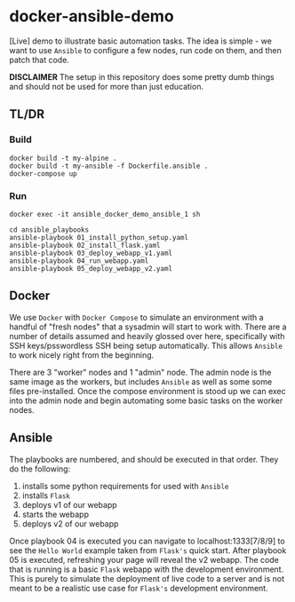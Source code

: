 # docker-ansible-demo

[Live] demo to illustrate basic automation tasks. The idea is simple - we want to use `Ansible` to configure a few nodes, run code on them, and then patch that code.

**DISCLAIMER** The setup in this repository does some pretty dumb things and should not be used for more than just education.

## TL/DR

### Build

```shell
docker build -t my-alpine .
docker build -t my-ansible -f Dockerfile.ansible .
docker-compose up
```

### Run

```shell
docker exec -it ansible_docker_demo_ansible_1 sh
```

```shell
cd ansible_playbooks
ansible-playbook 01_install_python_setup.yaml
ansible-playbook 02_install_flask.yaml
ansible-playbook 03_deploy_webapp_v1.yaml
ansible-playbook 04_run_webapp.yaml
ansible-playbook 05_deploy_webapp_v2.yaml
```

## Docker

We use `Docker` with `Docker Compose` to simulate an environment with a handful of "fresh nodes" that a sysadmin will start to work with. There are a number of details assumed and heavily glossed over here, specifically with SSH keys/psswordless SSH being setup automatically. This allows `Ansible` to work nicely right from the beginning.

There are 3 "worker" nodes and 1 "admin" node. The admin node is the same image as the workers, but includes `Ansible` as well as some some files pre-installed. Once the compose environment is stood up we can exec into the admin node and begin automating some basic tasks on the worker nodes.

## Ansible

The playbooks are numbered, and should be executed in that order. They do the following:

1) installs some python requirements for used with `Ansible`
2) installs `Flask`
3) deploys v1 of our webapp
4) starts the webapp
5) deploys v2 of our webapp

Once playbook 04 is executed you can navigate to localhost:1333[7/8/9] to see the `Hello World` example taken from `Flask's` quick start. After playbook 05 is executed, refreshing your page will reveal the v2 webapp. The code that is running is a basic `Flask` webapp with the development environment. This is purely to simulate the deployment of live code to a server and is not meant to be a realistic use case for `Flask's` development environment.
